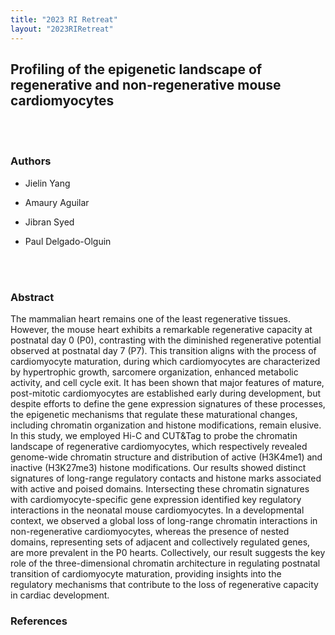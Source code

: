 ```yaml
---
title: "2023 RI Retreat"
layout: "2023RIRetreat"
---
```


## Profiling of the epigenetic landscape of regenerative and non-regenerative mouse cardiomyocytes  

<br> <br/>

### Authors

- Jielin Yang

- Amaury Aguilar

- Jibran Syed

- Paul Delgado-Olguin

<br> <br/>

### Abstract

The mammalian heart remains one of the least regenerative tissues. However, the mouse heart exhibits a remarkable regenerative capacity at postnatal day 0 (P0), contrasting with the diminished regenerative potential observed at postnatal day 7 (P7). This transition aligns with the process of cardiomyocyte maturation, during which cardiomyocytes are characterized by hypertrophic growth, sarcomere organization, enhanced metabolic activity, and cell cycle exit. It has been shown that major features of mature, post-mitotic cardiomyocytes are established early during development, but despite efforts to define the gene expression signatures of these processes, the epigenetic mechanisms that regulate these maturational changes, including chromatin organization and histone modifications, remain elusive. In this study, we employed Hi-C and CUT&Tag to probe the chromatin landscape of regenerative cardiomyocytes, which respectively revealed genome-wide chromatin structure and distribution of active (H3K4me1) and inactive (H3K27me3) histone modifications. Our results showed distinct signatures of long-range regulatory contacts and histone marks associated with active and poised domains. Intersecting these chromatin signatures with cardiomyocyte-specific gene expression identified key regulatory interactions in the neonatal mouse cardiomyocytes. In a developmental context, we observed a global loss of long-range chromatin interactions in non-regenerative cardiomyocytes, whereas the presence of nested domains, representing sets of adjacent and collectively regulated genes, are more prevalent in the P0 hearts. Collectively, our result suggests the key role of the three-dimensional chromatin architecture in regulating postnatal transition of cardiomyocyte maturation, providing insights into the regulatory mechanisms that contribute to the loss of regenerative capacity in cardiac development.


### References

